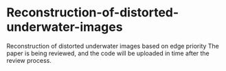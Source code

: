 # Reconstruction-of-distorted-underwater-images
Reconstruction of distorted underwater images based on edge priority
The paper is being reviewed, and the code will be uploaded in time after the review process.
